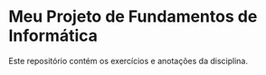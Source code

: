 # Meu Projeto de Fundamentos de Informática
Este repositório contém os exercícios e anotações da disciplina.